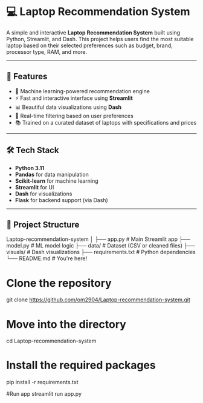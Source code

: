 # 💻 Laptop Recommendation System

A simple and interactive **Laptop Recommendation System** built using Python, Streamlit, and Dash. This project helps users find the most suitable laptop based on their selected preferences such as budget, brand, processor type, RAM, and more.

---

## 🚀 Features

- 🧠 Machine learning-powered recommendation engine
- ⚡ Fast and interactive interface using **Streamlit**
- 📊 Beautiful data visualizations using **Dash**
- 📝 Real-time filtering based on user preferences
- 📚 Trained on a curated dataset of laptops with specifications and prices

---

## 🛠️ Tech Stack

- **Python 3.11**
- **Pandas** for data manipulation
- **Scikit-learn** for machine learning
- **Streamlit** for UI
- **Dash** for visualizations
- **Flask** for backend support (via Dash)

---

## 📂 Project Structure

Laptop-recommendation-system
│
├── app.py # Main Streamlit app
├── model.py # ML model logic
├── data/ # Dataset (CSV or cleaned files)
├── visuals/ # Dash visualizations
├── requirements.txt # Python dependencies
└── README.md # You're here!

# Clone the repository
git clone https://github.com/om2904/Laptop-recommendation-system.git

# Move into the directory
cd Laptop-recommendation-system

# Install the required packages
pip install -r requirements.txt

#Run app
streamlit run app.py
